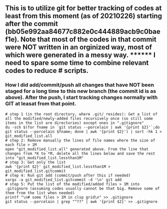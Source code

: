## This is to utilize git for better tracking of codes at least from this moment (as of 20210226) starting after the commit (bb05e992aa84677c882e0c444889acb9c0baef1e). Note that most of the codes in that commit were NOT written in an orginized way, most of which were generated in a messy way. ****** I need to spare some time to combine relevant codes to reduce # scripts.

### How I did add/commit/push all changes that have NOT been staged for a long time to this new branch (the commit id is as above). After the push, I start tracking changes normally with GIT at leasat from that point.
```
# step 1 (in the root directory, where .git/ resides): Get a list of all the modified/newly-added files recursively once (so still some items in the list are directories) except ones in ".gitignore"
du -sch $(for fname in `git status --porcelain | awk '{print $2}'`;do git status --porcelain $fname; done | awk '{print $2}') | sort -hk 1 > git_modified_list.all
# step 2: Remove manually the lines of file names where the size of each file > 1M
open "git_modified_list.all" generated above. From the line that changes from *K to *M, delete all the lines below and save the rest into "git_modified_list.lessthan1M"
# step 3: Get only the list
awk '{print $2}' git_modified_list.lessthan1M > git_modified_list.gitcommit
# step 4: Run git add (commit/push after this if needed)
xargs -a git_modified_list.gitcommit -d '\n' git add
# step 5: Put the list of the modified/added files > 1M into .gitignore (assuming codes usually cannot be that big. Remove some of them from the list when needed)
printf "\n# some files > 1M in clsp grid\n" >> .gitignore
git status --porcelain | grep "^??" | awk '{print $2}' >> .gitignore
```
